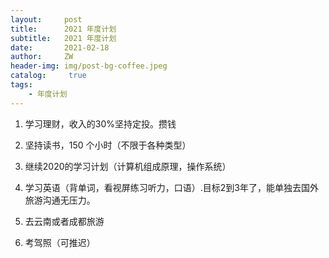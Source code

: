 ```yaml
---
layout:     post
title:      2021 年度计划
subtitle:   2021 年度计划
date:       2021-02-18
author:     ZW
header-img: img/post-bg-coffee.jpeg
catalog: 	 true
tags:
    - 年度计划
---
```


1. 学习理财，收入的30%坚持定投。攒钱

2. 坚持读书，150 个小时（不限于各种类型）

3. 继续2020的学习计划（计算机组成原理，操作系统）

4. 学习英语（背单词，看视屏练习听力，口语）.目标2到3年了，能单独去国外旅游沟通无压力。

5. 去云南或者成都旅游

6. 考驾照（可推迟）







